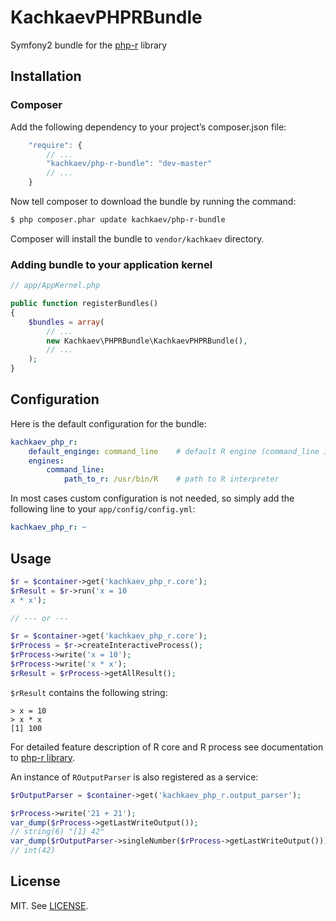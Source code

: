 KachkaevPHPRBundle
==================

Symfony2 bundle for the [php-r](https://github.com/kachkaev/php-r) library

Installation
------------

### Composer

Add the following dependency to your project’s composer.json file:

```js
    "require": {
        // ...
        "kachkaev/php-r-bundle": "dev-master"
        // ...
    }
```
Now tell composer to download the bundle by running the command:

```bash
$ php composer.phar update kachkaev/php-r-bundle
```

Composer will install the bundle to `vendor/kachkaev` directory.

### Adding bundle to your application kernel

```php
// app/AppKernel.php

public function registerBundles()
{
    $bundles = array(
        // ...
        new Kachkaev\PHPRBundle\KachkaevPHPRBundle(),
        // ...
    );
}
```

Configuration
-------------

Here is the default configuration for the bundle:

```yml
kachkaev_php_r:
    default_enginge: command_line    # default R engine (command_line is the only one currently implemented)  
    engines:
        command_line:
            path_to_r: /usr/bin/R    # path to R interpreter
```

In most cases custom configuration is not needed, so simply add the following line to your ``app/config/config.yml``:

```yml
kachkaev_php_r: ~
```

Usage
-----

```php
$r = $container->get('kachkaev_php_r.core');
$rResult = $r->run('x = 10
x * x');

// --- or ---

$r = $container->get('kachkaev_php_r.core');
$rProcess = $r->createInteractiveProcess();
$rProcess->write('x = 10');
$rProcess->write('x * x');
$rResult = $rProcess->getAllResult();
```

```$rResult``` contains the following string:
```
> x = 10
> x * x
[1] 100
```

For detailed feature description of R core and R process see documentation to [php-r library](https://github.com/kachkaev/php-r). 

An instance of ```ROutputParser``` is also registered as a service:
```php
$rOutputParser = $container->get('kachkaev_php_r.output_parser');

$rProcess->write('21 + 21');
var_dump($rProcess->getLastWriteOutput());
// string(6) "[1] 42"
var_dump($rOutputParser->singleNumber($rProcess->getLastWriteOutput()));
// int(42)
```


License
-------

MIT. See [LICENSE](LICENSE).
